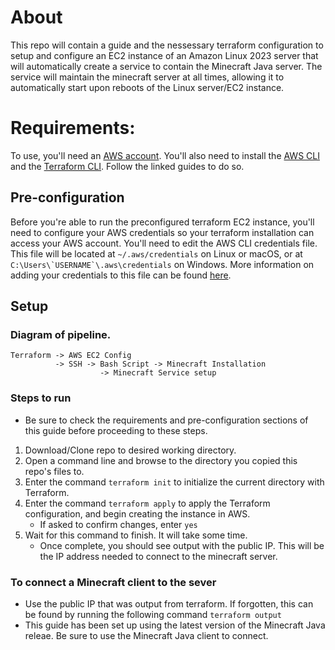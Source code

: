 # About 
This repo will contain a guide and the nessessary terraform configuration to setup and configure an EC2 instance of an Amazon Linux 2023 server that will automatically create a service to contain the Minecraft Java server. The service will maintain the minecraft server at all times, allowing it to automatically start upon reboots of the Linux server/EC2 instance.

# Requirements:
To use, you'll need an [AWS account](https://aws.amazon.com/). You'll also need to install the [AWS CLI](https://docs.aws.amazon.com/cli/latest/userguide/getting-started-install.html) and the [Terraform CLI](https://developer.hashicorp.com/terraform/tutorials/aws-get-started/install-cli). Follow the linked guides to do so. 

## Pre-configuration
Before you're able to run the preconfigured terraform EC2 instance, you'll need to configure your AWS credentials so your terraform installation can access your AWS account. 
You'll need to edit the AWS CLI credentials file. This file will be located at `~/.aws/credentials` on Linux or macOS, or at ``C:\Users\`USERNAME`\.aws\credentials`` on Windows. 
More information on adding your credentials to this file can be found [here](https://docs.aws.amazon.com/cli/latest/userguide/cli-configure-files.html).

## Setup
### Diagram of pipeline.
    Terraform -> AWS EC2 Config
			  -> SSH -> Bash Script -> Minecraft Installation
						-> Minecraft Service setup

### Steps to run
- Be sure to check the requirements and pre-configuration sections of this guide  before proceeding to these steps.
1. Download/Clone repo to desired working directory.
2. Open a command line and browse to the directory you copied this repo's files to.
3. Enter the command `terraform init` to initialize the current directory with Terraform.
4. Enter the command `terraform apply` to apply the Terraform configuration, and begin creating the instance in AWS.
	- If asked to confirm changes, enter `yes`
5. Wait for this command to finish. It will take some time.
	- Once complete, you should see output with the public IP. This will be the IP address needed to connect to the minecraft server.

### To connect a Minecraft client to the sever
- Use the public IP that was output from terraform. If forgotten, this can be found by running the following command `terraform output`
- This guide has been set up using the latest version of the Minecraft Java releae. Be sure to use the Minecraft Java client to connect.

